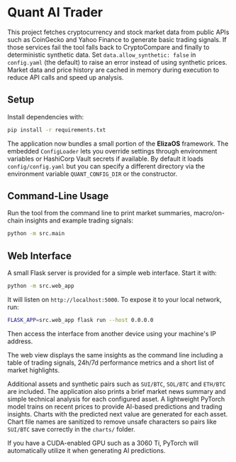 # Quant AI Trader

This project fetches cryptocurrency and stock market data from public APIs such
as CoinGecko and Yahoo Finance to generate basic trading signals. If those
services fail the tool falls back to CryptoCompare and finally to deterministic
synthetic data. Set `data.allow_synthetic: false` in `config.yaml` (the default)
to raise an error instead of using synthetic prices.
Market data and price history are cached in memory during execution to reduce
API calls and speed up analysis.

## Setup

Install dependencies with:

```bash
pip install -r requirements.txt
```

The application now bundles a small portion of the **ElizaOS** framework. The
embedded `ConfigLoader` lets you override settings through environment
variables or HashiCorp Vault secrets if available. By default it loads
`config/config.yaml` but you can specify a different directory via the
environment variable `QUANT_CONFIG_DIR` or the constructor.

## Command-Line Usage

Run the tool from the command line to print market summaries, macro/on-chain
insights and example trading signals:

```bash
python -m src.main
```

## Web Interface

A small Flask server is provided for a simple web interface.
Start it with:

```bash
python -m src.web_app
```

It will listen on `http://localhost:5000`. To expose it to your local
network, run:

```bash
FLASK_APP=src.web_app flask run --host 0.0.0.0
```

Then access the interface from another device using your machine's IP
address.

The web view displays the same insights as the command line including a table of
trading signals, 24h/7d performance metrics and a short list of market
highlights.

Additional assets and synthetic pairs such as `SUI/BTC`, `SOL/BTC` and
`ETH/BTC` are included. The application also prints a brief market news
summary and simple technical analysis for each configured asset. A lightweight
PyTorch model trains on recent prices to provide AI-based predictions and
trading insights. Charts with the predicted next value are generated for each
asset. Chart file names are sanitized to remove unsafe characters so pairs like
`SUI/BTC` save correctly in the `charts/` folder.

If you have a CUDA-enabled GPU such as a 3060 Ti, PyTorch will
automatically utilize it when generating AI predictions.


